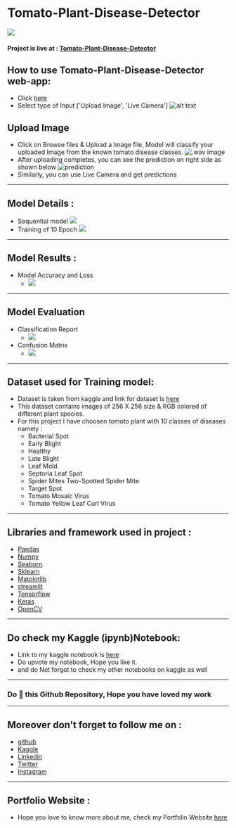# Tomato-Plant-Disease-Detector
![](https://github.com/BhavyBansal24/Tomato-Plant-Disease-Detector/blob/master/extras/dataset.jpeg?raw=true)
#### Project is live at : [Tomato-Plant-Disease-Detector]()

## How to use Tomato-Plant-Disease-Detector web-app:
* Click [here]()
* Select type of Input ['Upload Image', 'Live Camera']
![alt text](https://github.com/BhavyBansal24/Tomato-Plant-Disease-Detector/blob/master/extras/selectType.jpeg?raw=true)
## Upload Image
* Click on Browse files & Upload a Image file, Model will classify your uploaded Image from the known tomato disease classes.
![.wav image](https://github.com/BhavyBansal24/Tomato-Plant-Disease-Detector/blob/master/extras/UploadIMG.jpeg?raw=true)
* After uploading completes, you can see the prediction on right side as shown below
![prediction](https://github.com/BhavyBansal24/Tomato-Plant-Disease-Detector/blob/master/extras/predictionIMG.jpeg?raw=true)
* Similarly, you can use Live Camera and get predictions
********************************************************
## Model Details :
* Sequential model
![](https://github.com/BhavyBansal24/Tomato-Plant-Disease-Detector/blob/master/extras/model.jpeg?raw=true)
* Training of 10 Epoch
![](https://github.com/BhavyBansal24/Tomato-Plant-Disease-Detector/blob/master/extras/training.jpeg?raw=true)

********************************************************
## Model Results :
* Model Accuracy and Loss
  - ![](https://github.com/BhavyBansal24/Tomato-Plant-Disease-Detector/blob/master/extras/Accuracy&Loss.png?raw=true)

********************************************************
## Model Evaluation
* Classification Report
  - ![](https://github.com/BhavyBansal24/Tomato-Plant-Disease-Detector/blob/master/extras/ClassificationReport.jpeg?raw=true)
* Confusion Matrix
  - ![](https://github.com/BhavyBansal24/Tomato-Plant-Disease-Detector/blob/master/extras/ConfusionMatrix.png?raw=true)

********************************************************
## Dataset used for Training model:
* Dataset is taken from kaggle and link for dataset is [here](https://www.kaggle.com/datasets/asheniranga/leaf-disease-dataset-combination)
* This dataset contains images of 256 X 256 size & RGB colored of different plant species. 
* For this project I have choosen tomoto plant with 10 classes of diseases namely : 
  - Bacterial Spot
  - Early Blight
  - Healthy
  - Late Blight
  - Leaf Mold
  - Septoria Leaf Spot
  - Spider Mites Two-Spotted Spider Mite
  - Target Spot
  - Tomato Mosaic Virus
  - Tomato Yellow Leaf Curl Virus

********************************************************
## Libraries and framework used in project :
* [Pandas](https://pandas.pydata.org/)
* [Numpy](https://numpy.org/)
* [Seaborn](https://seaborn.pydata.org/)
* [Sklearn](https://scikit-learn.org/stable/)
* [Matplotlib](https://matplotlib.org/)
* [streamlit](https://streamlit.io/)
* [Tensorflow](https://www.tensorflow.org/)
* [Keras](https://keras.io/)
* [OpenCV](https://opencv.org/)

********************************************************
## Do check my Kaggle (ipynb)Notebook:
* Link to my kaggle notebook is [here](https://www.kaggle.com/code/bhavybansal/cnn-plant-village-multi-models-with-deployment)
* Do upvote my notebook, Hope you like it.
* and do Not forgot to check my other notebooks on kaggle as well

********************************************
### Do 🌟 this Github Repository, Hope you have loved my work
********************************************
## Moreover don't forget to follow me on :
* [github](https://github.com/BhavyBansal24)
* [Kaggle](https://www.kaggle.com/bhavybansal)
* [Linkedin](https://www.linkedin.com/in/bhavybansal24/)
* [Twitter](https://twitter.com/BhavyBansal_24)
* [Instagram](https://www.instagram.com/bhavybansal_24/)

********************************************
## Portfolio Website :
* Hope you love to know more about me, check my Portfolio Website [here](https://bhavybansal24.github.io/Neural-Programmer/)